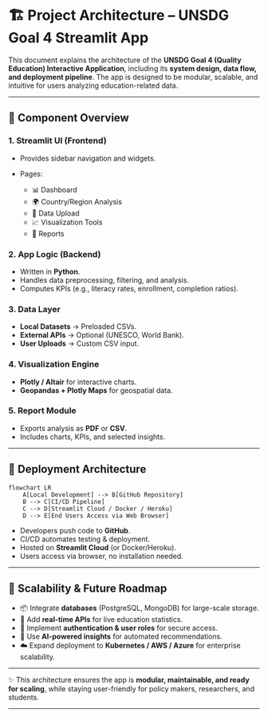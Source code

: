 # 🏗️ Project Architecture – UNSDG Goal 4 Streamlit App

This document explains the architecture of the **UNSDG Goal 4 (Quality Education) Interactive Application**, including its **system design, data flow, and deployment pipeline**. The app is designed to be modular, scalable, and intuitive for users analyzing education-related data.

---
## 🔹 Component Overview

### 1. **Streamlit UI (Frontend)**

* Provides sidebar navigation and widgets.
* Pages:

  * 📊 Dashboard
  * 🌍 Country/Region Analysis
  * 📂 Data Upload
  * 📈 Visualization Tools
  * 📑 Reports

### 2. **App Logic (Backend)**

* Written in **Python**.
* Handles data preprocessing, filtering, and analysis.
* Computes KPIs (e.g., literacy rates, enrollment, completion ratios).

### 3. **Data Layer**

* **Local Datasets** → Preloaded CSVs.
* **External APIs** → Optional (UNESCO, World Bank).
* **User Uploads** → Custom CSV input.

### 4. **Visualization Engine**

* **Plotly / Altair** for interactive charts.
* **Geopandas + Plotly Maps** for geospatial data.

### 5. **Report Module**

* Exports analysis as **PDF** or **CSV**.
* Includes charts, KPIs, and selected insights.
---

## 🔹 Deployment Architecture

```mermaid
flowchart LR
    A[Local Development] --> B[GitHub Repository]
    B --> C[CI/CD Pipeline]
    C --> D[Streamlit Cloud / Docker / Heroku]
    D --> E[End Users Access via Web Browser]
```

* Developers push code to **GitHub**.
* CI/CD automates testing & deployment.
* Hosted on **Streamlit Cloud** (or Docker/Heroku).
* Users access via browser, no installation needed.

---

## 🔹 Scalability & Future Roadmap

* 📦 Integrate **databases** (PostgreSQL, MongoDB) for large-scale storage.
* 🔌 Add **real-time APIs** for live education statistics.
* 🔐 Implement **authentication & user roles** for secure access.
* 🤖 Use **AI-powered insights** for automated recommendations.
* ☁️ Expand deployment to **Kubernetes / AWS / Azure** for enterprise scalability.

---

✨ This architecture ensures the app is **modular, maintainable, and ready for scaling**, while staying user-friendly for policy makers, researchers, and students.

---
